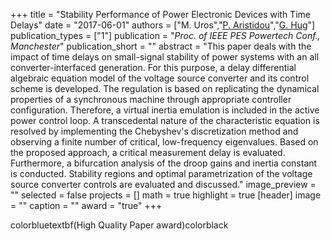 +++
title = "Stability Performance of Power Electronic Devices with Time Delays"
date = "2017-06-01"
authors = ["M. Uros","[P. Aristidou](https://www.paristidou.info)","[G. Hug](http://www.psl.ee.ethz.ch/people/prof--gabriela-hug.html)"]
publication_types = ["1"]
publication = "_Proc. of IEEE PES Powertech Conf., Manchester_"
publication_short = ""
abstract = "This paper deals with the impact of time delays on small-signal stability of power systems with an all converter-interfaced generation. For this purpose, a delay differential algebraic equation model of the voltage source converter and its control scheme is developed. The regulation is based on replicating the dynamical properties of a synchronous machine through appropriate controller configuration. Therefore, a virtual inertia emulation is included in the active power control loop. A transcedental nature of the characteristic equation is resolved by implementing the Chebyshev's discretization method and observing a finite number of critical, low-frequency eigenvalues. Based on the proposed approach, a critical measurement delay is evaluated. Furthermore, a bifurcation analysis of the droop gains and inertia constant is conducted. Stability regions and optimal parametrization of the voltage source converter controls are evaluated and discussed."
image_preview = ""
selected = false
projects = []
math = true
highlight = true
[header]
image = ""
caption = ""
award = "true"
+++

colorbluetextbf(High Quality Paper award)colorblack
